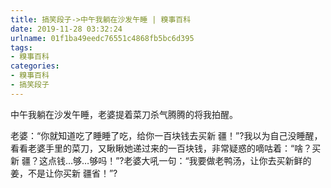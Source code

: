 ```yaml
---
title: 搞笑段子->中午我躺在沙发午睡 | 糗事百科
date: 2019-11-28 03:32:24
urlname: 01f1ba49eedc76551c4868fb5bc6d395
tags: 
- 糗事百科
categories:
- 糗事百科
- 搞笑段子
---
```

中午我躺在沙发午睡，老婆提着菜刀杀气腾腾的将我拍醒。

老婆：“你就知道吃了睡睡了吃，给你一百块钱去买新 疆！”?我以为自己没睡醒，看看老婆手里的菜刀，又瞅瞅她递过来的一百块钱，非常疑惑的嘀咕着：“啥？买新 疆？这点钱…够…够吗！”?老婆大吼一句：“我要做老鸭汤，让你去买新鲜的姜，不是让你买新 疆省！”?


